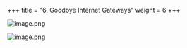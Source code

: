 +++
title = "6. Goodbye Internet Gateways"
weight = 6
+++


![image.png](/images/008-viii-clean-it-up/38-995738-image.png)


![image.png](/images/008-viii-clean-it-up/38-441778-image.png)



